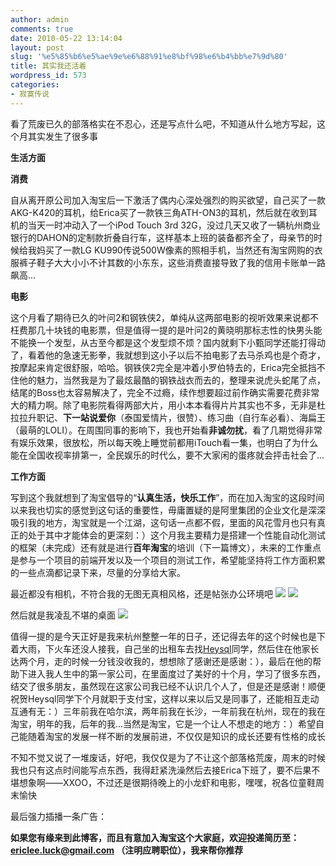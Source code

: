```yaml
---
author: admin
comments: true
date: 2010-05-22 13:14:04
layout: post
slug: '%e5%85%b6%e5%ae%9e%e6%88%91%e8%bf%98%e6%b4%bb%e7%9d%80'
title: 其实我还活着
wordpress_id: 573
categories:
- 寂寞传说
---
```


看了荒废已久的部落格实在不忍心，还是写点什么吧，不知道从什么地方写起，这个月其实发生了很多事

**生活方面**

**消费**

自从离开原公司加入淘宝后一下激活了偶内心深处强烈的购买欲望，自己买了一款AKG-K420的耳机，给Erica买了一款铁三角ATH-ON3的耳机，然后就在收到耳机的当天一时冲动入了一个iPod Touch 3rd 32G，没过几天又收了一辆杭州商业银行的DAHON的定制款折叠自行车，这样基本上班的装备都齐全了，母亲节的时候给我妈买了一款LG KU990传说500W像素的照相手机，当然还有淘宝网购的衣服裤子鞋子大大小小不计其数的小东东，这些消费直接导致了我的信用卡账单一路飙高...

**电影**

这个月看了期待已久的叶问2和钢铁侠2，单纯从这两部电影的视听效果来说都不枉费那几十块钱的电影票，但是值得一提的是叶问2的黄晓明那标志性的快男头能不能换一个发型，从古至今都是这个发型烦不烦？国内就剩下小甄同学还能打得动了，看着他的急速无影拳，我就想到这小子以后不拍电影了去马杀鸡也是个奇才，按摩起来肯定很舒服，哈哈。钢铁侠2完全是冲着小罗伯特去的，Erica完全抵挡不住他的魅力，当然我是为了最炫最酷的钢铁战衣而去的，整理来说虎头蛇尾了点，结尾的Boss也太容易解决了，完全不过瘾，续作想要超过前作确实需要花费非常大的精力啊。除了电影院看得两部大片，用小本本看得片片其实也不多，无非是杜拉拉升职记、**下一站说爱你**（泰国爱情片，很赞）、练习曲（自行车必看）、海扁王（最萌的LOLI）。在周围同事的影响下，我也开始看**非诚勿扰**，看了几期觉得非常有娱乐效果，很放松，所以每天晚上睡觉前都用iTouch看一集，也明白了为什么能在全国收视率排第一，全民娱乐的时代么，要不大家闲的蛋疼就会抨击社会了...

**工作方面**

写到这个我就想到了淘宝倡导的“**认真生活，快乐工作**”，而在加入淘宝的这段时间以来我也切实的感觉到这句话的重要性，毋庸置疑的是阿里集团的企业文化是深深吸引我的地方，淘宝就是一个江湖，这句话一点都不假，里面的风花雪月也只有真正的处于其中才能体会的更深刻：）这个月我主要精力是搭建一个性能自动化测试的框架（未完成）还有就是进行**百年淘宝**的培训（下一篇博文），未来的工作重点是参与一个项目的前端开发以及一个项目的测试工作，希望能坚持将工作方面积累的一些点滴都记录下来，尽量的分享给大家。

最近都没有相机，不符合我的无图无真相风格，还是帖张办公环境吧
![](http://www.besteric.com/wp-content/uploads/2010/05/office.jpg)
![](http://www.besteric.com/wp-content/uploads/2010/05/office2.jpg)

然后就是我凌乱不堪的桌面
![](http://www.besteric.com/wp-content/uploads/2010/05/desk.jpg)

值得一提的是今天正好是我来杭州整整一年的日子，还记得去年的这个时候也是下着大雨，下火车还没人接我，自己坐的出租车去找[Heysql](http://heysql.com)同学，然后住在他家长达两个月，走的时候一分钱没收我的，想想除了感谢还是感谢：），最后在他的帮助下进入我人生中的第一家公司，在里面度过了美好的十个月，学习了很多东西，结交了很多朋友，虽然现在这家公司我已经不认识几个人了，但是还是感谢！顺便祝贺Heysql同学下个月就职于支付宝，这样以来以后又是同事了，还能相互走动互通有无：）三年前我在哈尔滨，两年前我在长沙，一年前我在杭州，现在的我在淘宝，明年的我，后年的我...当然是淘宝，它是一个让人不想走的地方：）希望自己能随着淘宝的发展一样不断的发展前进，不仅仅是知识的成长还要有性格的成长

不知不觉又说了一堆废话，好吧，我仅仅是为了不让这个部落格荒废，周末的时候我也只有这点时间能写点东西，我得赶紧洗澡然后去接Erica下班了，要不后果不堪想象啊——XXOO，不过还是很期待晚上的小龙虾和电影，嘿嘿，祝各位童鞋周末愉快

最后强力插播一条广告：

**如果您有缘来到此博客，而且有意加入淘宝这个大家庭，欢迎投递简历至：ericlee.luck@gmail.com （注明应聘职位），我来帮你推荐**
